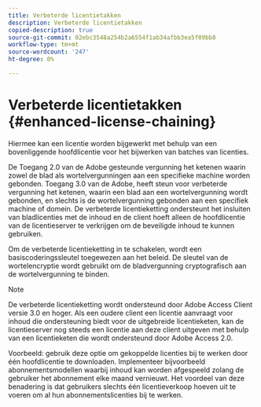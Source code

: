 ```yaml
---
title: Verbeterde licentietakken
description: Verbeterde licentietakken
copied-description: true
source-git-commit: 02ebc3548a254b2a6554f1ab34afbb3ea5f09bb8
workflow-type: tm+mt
source-wordcount: '247'
ht-degree: 0%

---
```


# Verbeterde licentietakken {#enhanced-license-chaining}

Hiermee kan een licentie worden bijgewerkt met behulp van een bovenliggende hoofdlicentie voor het bijwerken van batches van licenties.

De Toegang 2.0 van de Adobe gesteunde vergunning het ketenen waarin zowel de blad als wortelvergunningen aan een specifieke machine worden gebonden. Toegang 3.0 van de Adobe, heeft steun voor verbeterde vergunning het ketenen, waarin een blad aan een wortelvergunning wordt gebonden, en slechts is de wortelvergunning gebonden aan een specifiek machine of domein. De verbeterde licentieketting ondersteunt het insluiten van bladlicenties met de inhoud en de client hoeft alleen de hoofdlicentie van de licentieserver te verkrijgen om de beveiligde inhoud te kunnen gebruiken.

Om de verbeterde licentieketting in te schakelen, wordt een basiscoderingssleutel toegewezen aan het beleid. De sleutel van de wortelencryptie wordt gebruikt om de bladvergunning cryptografisch aan de wortelvergunning te binden.

>[!NOTE]
>
>De verbeterde licentieketting wordt ondersteund door Adobe Access Client versie 3.0 en hoger. Als een oudere client een licentie aanvraagt voor inhoud die ondersteuning biedt voor de uitgebreide licentieketen, kan de licentieserver nog steeds een licentie aan deze client uitgeven met behulp van een licentieketen die wordt ondersteund door Adobe Access 2.0.

Voorbeeld: gebruik deze optie om gekoppelde licenties bij te werken door één hoofdlicentie te downloaden. Implementeer bijvoorbeeld abonnementsmodellen waarbij inhoud kan worden afgespeeld zolang de gebruiker het abonnement elke maand vernieuwt. Het voordeel van deze benadering is dat gebruikers slechts één licentieverkoop hoeven uit te voeren om al hun abonnementslicenties bij te werken.
